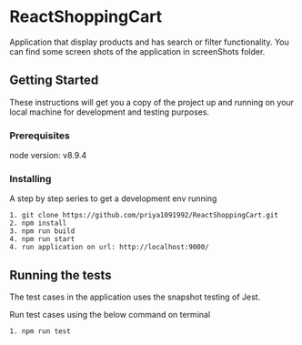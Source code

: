 # ReactShoppingCart

Application that display products and has search or filter functionality.
You can find some screen shots of the application in screenShots folder.

## Getting Started

These instructions will get you a copy of the project up and running on your local machine for development and testing purposes.

### Prerequisites

node version: v8.9.4

### Installing

A step by step series to get a development env running

```
1. git clone https://github.com/priya1091992/ReactShoppingCart.git
2. npm install
3. npm run build
4. npm run start
4. run application on url: http://localhost:9000/

```

## Running the tests

The test cases in the application uses the snapshot testing of Jest.

Run test cases using the below command on terminal

```
1. npm run test

```
